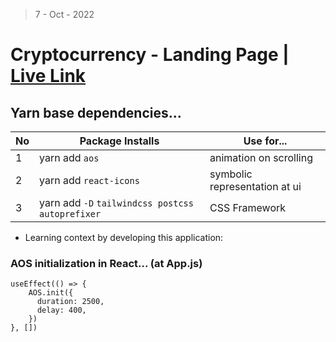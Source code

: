 > 7 - Oct - 2022

# Cryptocurrency - Landing Page | [Live Link](https://crypto-lp.netlify.app)

## Yarn base dependencies...

|No| Package Installs           | Use for...                    |
|--|----------------------------|-------------------------------|
| 1| yarn add `aos`             | animation on scrolling        |
| 2| yarn add `react-icons`     | symbolic representation at ui |
| 3| yarn add `-D` `tailwindcss postcss autoprefixer` | CSS Framework |



* Learning context by developing this application:


### AOS initialization in React... (at App.js) 
```
useEffect(() => {
    AOS.init({
      duration: 2500,
      delay: 400,
    })
}, [])
```